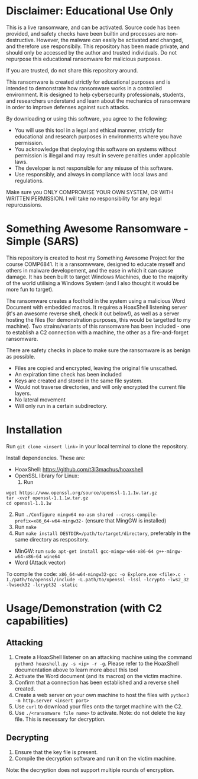 # Disclaimer: Educational Use Only
This is a live ransomware, and can be activated. Source code has been provided, and safety checks have been builtin and processes are non-destructive. However, the malware can easily be activated and changed, and therefore use responsibily. This repository has been made private, and should only be accessed by the author and trusted individuals. Do not repurpose this educational ransomware for malicious purposes. 

If you are trusted, do not share this repository around. 

This ransomware is created strictly for educational purposes and is intended to demonstrate how ransomware works in a controlled environment. It is designed to help cybersecurity professionals, students, and researchers understand and learn about the mechanics of ransomware in order to improve defenses against such attacks.

By downloading or using this software, you agree to the following:

- You will use this tool in a legal and ethical manner, strictly for educational and research purposes in environments where you have permission.
- You acknowledge that deploying this software on systems without permission is illegal and may result in severe penalties under applicable laws.
- The developer is not responsible for any misuse of this software.
- Use responsibly, and always in compliance with local laws and regulations.

Make sure you ONLY COMPROMISE YOUR OWN SYSTEM, OR WITH WRITTEN PERMISSION. I will take no responsibility for any legal repurcussions.

# Something Awesome Ransomware - Simple (SARS)
This repository is created to host my Something Awesome Project for the course COMP6841. It is a ransomwware, designed to educate myself and others in malware developement, and the ease in which it can cause damage. It has been built to target Windows Machines, due to the majority of the world utilising a Windows System (and I also thought it would be more fun to target).

The ransomware creates a foothold in the system using a malicious Word Document with embedded macros. It requires a HoaxShell listening server (it's an awesome reverse shell, check it out below!), as well as a server hosting the files (for demonstration purposes, this would be targetted to my machine). Two strains/variants of this ransomware has been included - one to establish a C2 connection with a machine, the other as a fire-and-forget ransomware. 

There are safety checks in place to make sure the ransomware is as benign as possible. 
- Files are copied and encrypted, leaving the original file unscathed.
- An expiration time check has been included
- Keys are created and stored in the same file system.
- Would not traverse directories, and will only encrypted the current file layers.
- No lateral movement
- Will only run in a certain subdirectory.

# Installation
Run `git clone <insert link>` in your local terminal to clone the repository.

Install dependencies. These are:
- HoaxShell: https://github.com/t3l3machus/hoaxshell
- OpenSSL library for Linux:
  1. Run
```
wget https://www.openssl.org/source/openssl-1.1.1w.tar.gz
tar -xvzf openssl-1.1.1w.tar.gz
cd openssl-1.1.1w
```
2. Run `./Configure mingw64 no-asm shared --cross-compile-prefix=x86_64-w64-mingw32-` (ensure that MingGW is installed)
3. Run `make`
4. Run `make install DESTDIR=/path/to/target/directory`, preferably in the same directory as respository.
- MinGW: run `sudo apt-get install gcc-mingw-w64-x86-64 g++-mingw-w64-x86-64 wine64`
- Word (Attack vector)
  
To compile the code: `x86_64-w64-mingw32-gcc -o Explore.exe <file>.c -I./path/to/openssl/include -L.path/to/openssl -lssl -lcrypto -lws2_32 -lwsock32 -lcrypt32 -static`

# Usage/Demonstration (with C2 capabilities)
## Attacking
1. Create a HoaxShell listener on an attacking machine using the command `python3 hoaxshell.py -s <ip> -r -g`. Please refer to the HoaxShell documentation above to learn more about this tool
2. Activate the Word document (and its macros) on the victim machine.
3. Confirm that a connection has been established and a reverse shell created.
4. Create a web server on your own machine to host the files with `python3 -m http.server <insert port>`
5. Use `curl` to download your files onto the target machine with the C2.
6. Use `./<ransomware file name>` to activate.
Note: do not delete the key file. This is necessary for decryption.

## Decrypting
1. Ensure that the key file is present.
2. Compile the decryption software and run it on the victim machine.

Note: the decryption does not support multiple rounds of encryption.
